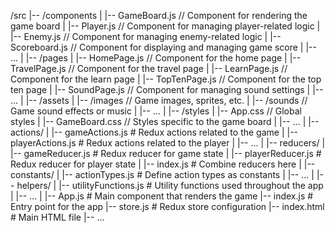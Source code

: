 /src
|-- /components
| |-- GameBoard.js // Component for rendering the game board
| |-- Player.js // Component for managing player-related logic
| |-- Enemy.js // Component for managing enemy-related logic
| |-- Scoreboard.js // Component for displaying and managing game score
| |-- ...
|
|-- /pages
| |-- HomePage.js // Component for the home page
| |-- TravelPage.js // Component for the travel page
| |-- LearnPage.js // Component for the learn page
| |-- TopTenPage.js // Component for the top ten page
| |-- SoundPage.js // Component for managing sound settings
| |-- ...
|
|-- /assets
| |-- /images // Game images, sprites, etc.
| |-- /sounds // Game sound effects or music
| |-- ...
|
|-- /styles
| |-- App.css // Global styles
| |-- GameBoard.css // Styles specific to the game board
| |-- ...
|
|-- actions/
| |-- gameActions.js # Redux actions related to the game
| |-- playerActions.js # Redux actions related to the player
| |-- ...
|
|-- reducers/
| |-- gameReducer.js # Redux reducer for game state
| |-- playerReducer.js # Redux reducer for player state
| |-- index.js # Combine reducers here
|
|-- constants/
| |-- actionTypes.js # Define action types as constants
| |-- ...
|
|-- helpers/
| |-- utilityFunctions.js # Utility functions used throughout the app
| |-- ...
|
|-- App.js # Main component that renders the game
|-- index.js # Entry point for the app
|-- store.js # Redux store configuration
|-- index.html # Main HTML file
|-- ...
